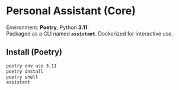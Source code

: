 # Personal Assistant (Core)

Environment: **Poetry**, Python **3.11**.  
Packaged as a CLI named **`assistant`**. Dockerized for interactive use.

## Install (Poetry)
```bash
poetry env use 3.11
poetry install
poetry shell
assistant